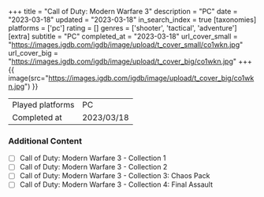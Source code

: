 +++
title = "Call of Duty: Modern Warfare 3"
description = "PC"
date = "2023-03-18"
updated = "2023-03-18"
in_search_index = true
[taxonomies]
platforms = ['pc']
rating = []
genres = ['shooter', 'tactical', 'adventure']
[extra]
subtitle = "PC"
completed_at = "2023-03-18"
url_cover_small = "https://images.igdb.com/igdb/image/upload/t_cover_small/co1wkn.jpg"
url_cover_big = "https://images.igdb.com/igdb/image/upload/t_cover_big/co1wkn.jpg"
+++
{{ image(src="https://images.igdb.com/igdb/image/upload/t_cover_big/co1wkn.jpg") }}

|              |            |
| ------------ | ---------- |
| Played platforms    | PC |
| Completed at | 2023/03/18 |


### Additional Content


- [ ] Call of Duty: Modern Warfare 3 - Collection 1
- [ ] Call of Duty: Modern Warfare 3 - Collection 2
- [ ] Call of Duty: Modern Warfare 3 - Collection 3: Chaos Pack
- [ ] Call of Duty: Modern Warfare 3 - Collection 4: Final Assault